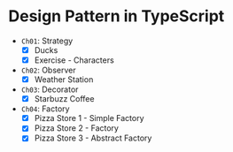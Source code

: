 # Design Pattern in TypeScript

-   `Ch01`: Strategy
    -   [x] Ducks
    -   [x] Exercise - Characters
-   `Ch02`: Observer
    -   [x] Weather Station
-   `Ch03`: Decorator
    -   [x] Starbuzz Coffee
-   `Ch04`: Factory
    -   [x] Pizza Store 1 - Simple Factory
    -   [x] Pizza Store 2 - Factory
    -   [x] Pizza Store 3 - Abstract Factory
